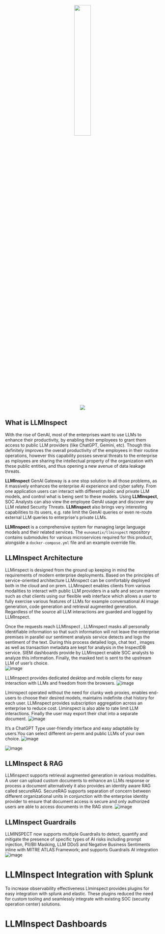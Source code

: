 <div align="center">
  <img width = "33%" src="https://eunomatix.com/img/logo-meerkat-llminspect-black-small.png">
</div>

<p align="center">
  <a href="https://skillicons.dev">
    <img src="https://skillicons.dev/icons?i=sass,docker,aws,gcp,openshift,kubernetes,redhat,ubuntu,windows" />
  </a>
</p>


## What is LLMInspect
With the rise of GenAI, most of the enterprises want to use LLMs to enhance their productivity, by enabling their employees to grant them access to public LLM providers (like ChatGPT, Gemini, etc). Though this definitely improves the overall productivity of the employees in their routine operations, however this capability posses several threats to the enterprise as mployees are sharing the intellectual property of the organization with these public entities, and thus opening a new avenue of data leakage threats.

**LLMInspect** GenAI Gateway is a one stop solution to all those problems, as it massively enhances the enterprise AI experience and cyber safety. From one application users can interact with different public and private LLM models, and control what is being sent to these models. Using **LLMInspect**, SOC Analysts can also view the employee GenAI usage and discover any LLM related Security Threats. **LLMInspect** also brings very interesting capabilities to its users, e.g. rate limit the GenAI queries or even re-route external LLM queries to enterprise's private LLMs.

**LLMInspect** is a comprehensive system for managing large language models and their related services. The `eunomatix/llminspect` repository contains submodules for various microservices required for this product, alongside a `docker-compose.yml` file and an example override file.

## LLMInspect Architecture
LLMinspect is designed from the ground up keeping in mind the requirements of modern enterprise deployments. Based on the principles of service-oriented architecture LLMinspect can be comfortably deployed both in the cloud and on prem. LLMinspect enables clients from various modalities to interact with public LLM providers in a safe and secure manner such as chat clients using our flexible web interface which allows a user to fully exercise various features of LLMs for example conversational AI image generation, code generation and retrieval augmented generation. Regardless of the source all LLM interactions are guarded and logged by LLMInspect. 

Once the requests reach LLMInspect , LLMinspect masks all personally identifiable information so that such information will not leave the enterprise premises in parallel our sentiment analysis service detects and logs the sentiment of the text. During this process detailed logs, chat text , images as well as transaction metadata are kept for analysis in the InspectDB service. SIEM dashboards provide by LLMinspect enable SOC analysts to analyze this information. Finally, the masked text is sent to the upstream LLM of user’s choice.    
![image](https://github.com/user-attachments/assets/e79da9dd-167f-4095-a3c1-8945756423f5)

LLMinspect provides dedicated desktop and mobile clients for easy interaction with LLMs and freedom from the browsers.
![image](https://github.com/user-attachments/assets/ca9a1b43-e2fd-4932-ad0a-82c371eb7038)

Llminspect operated without the need for clunky web proxies, enables end-users to choose their desired models, maintains indefinite chat history for each user. LLMinspect provides subscription aggregation across an enterprise to reduce cost. Llminspect is also able to rate limit LLM interactions. Finally the user may export their chat into a separate document.
![image](https://github.com/user-attachments/assets/9193aded-47a0-4eba-a54a-25b4fb3cb521)

It’s a ChatGPT Type user-friendly interface and easy adaptable by users.You can select different on-perm and public LLMs of your own choice.
![image](https://github.com/user-attachments/assets/53e7e9dd-ab55-4c6c-91c8-cc1c2e86880f)


![image](https://github.com/user-attachments/assets/70611f4d-3f3c-43b9-b455-809a6e63380a)

## LLMInspect & RAG
LLMinspect supports retrieval augmented generation in various modalities. A user can upload custom documents to enhance an LLMs response or process a document alternatively it also provides an identity aware RAG called secureRAG. SecureRAG supports separation of concern between different organizational units in conjunction with the enterprise identity provider to ensure that document access is secure and only authorized users are able to access documents in the RAG store.
![image](https://github.com/user-attachments/assets/1684be29-2272-40c2-b161-385c71424288)

## LLMInspect Guardrails
LLMINSPECT now supports multiple Guardrails to detect, quantify and mitigate the presence of specific types of AI risks including prompt injection, PII/BII Masking, LLM DDoS and Negative Business Sentiments inline with MITRE ATLAS Framework; and supports Guardrails AI integration
![image](https://github.com/user-attachments/assets/6ff35155-8a91-4ca9-a85c-70512417f68a)

# LLMInspect Integration with Splunk
To increase observability effectiveness Llminspect provides plugins for easy integration with splunk and elastic. These plugins reduced the need for custom tooling and seamlessly integrate with existing SOC (security operation center) solutions.

# LLMInspect Dashboards

